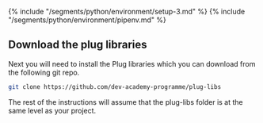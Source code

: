 {% include "/segments/python/environment/setup-3.md" %}
{% include "/segments/python/environment/pipenv.md" %}

## Download the plug libraries

Next you will need to install the Plug libraries which you can download from the following git repo.

```sh
git clone https://github.com/dev-academy-programme/plug-libs
```

The rest of the instructions will assume that the plug-libs folder is at the same level as your project.
